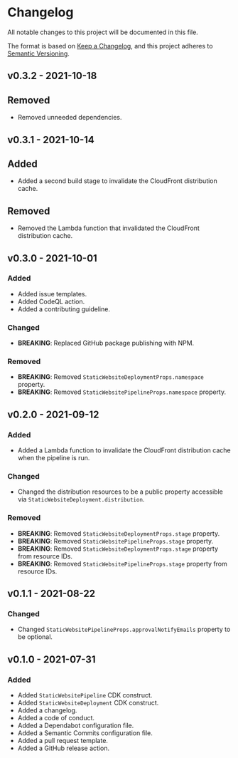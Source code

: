 # Changelog

All notable changes to this project will be documented in this file.

The format is based on [Keep a Changelog](https://keepachangelog.com/en/1.0.0/), and this project adheres to [Semantic Versioning](https://semver.org/spec/v2.0.0.html).

## v0.3.2 - 2021-10-18
## Removed
* Removed unneeded dependencies.

## v0.3.1 - 2021-10-14
## Added
* Added a second build stage to invalidate the CloudFront distribution cache.

## Removed
* Removed the Lambda function that invalidated the CloudFront distribution cache.

## v0.3.0 - 2021-10-01
### Added
* Added issue templates.
* Added CodeQL action.
* Added a contributing guideline.

### Changed
* **BREAKING**: Replaced GitHub package publishing with NPM.

### Removed
* **BREAKING**: Removed ```StaticWebsiteDeploymentProps.namespace``` property.
* **BREAKING**: Removed ```StaticWebsitePipelineProps.namespace``` property.

## v0.2.0 - 2021-09-12
### Added
* Added a Lambda function to invalidate the CloudFront distribution cache when the pipeline is run.

### Changed
* Changed the distribution resources to be a public property accessible via ```StaticWebsiteDeployment.distribution```.

### Removed
* **BREAKING**: Removed ```StaticWebsiteDeploymentProps.stage``` property.
* **BREAKING**: Removed ```StaticWebsitePipelineProps.stage``` property.
* **BREAKING**: Removed ```StaticWebsiteDeploymentProps.stage``` property from resource IDs.
* **BREAKING**: Removed ```StaticWebsitePipelineProps.stage``` property from resource IDs.

## v0.1.1 - 2021-08-22
### Changed
* Changed ```StaticWebsitePipelineProps.approvalNotifyEmails``` property to be optional.

## v0.1.0 - 2021-07-31
### Added
* Added ```StaticWebsitePipeline``` CDK construct.
* Added ```StaticWebsiteDeployment``` CDK construct.
* Added a changelog.
* Added a code of conduct.
* Added a Dependabot configuration file.
* Added a Semantic Commits configuration file.
* Added a pull request template.
* Added a GitHub release action.
